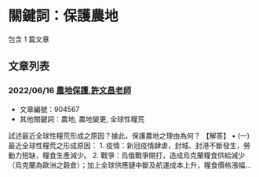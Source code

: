 # 關鍵詞：保護農地

包含 1 篇文章

## 文章列表

### 2022/06/16 [農地保護,許文昌老師](../../articles/904567_%E8%BE%B2%E5%9C%B0%E4%BF%9D%E8%AD%B7%2C%E8%A8%B1%E6%96%87%E6%98%8C%E8%80%81%E5%B8%AB.md)
- 文章編號：904567
- 其他關鍵詞：農地, 農地變更, 全球性糧荒

試述最近全球性糧荒形成之原因？據此，保護農地之理由為何？ 【解答】 • (一) 最近全球性糧荒之形成原因： 1. 疫情：新冠疫情肆虐，封城、封港不斷發生，勞動力短缺，糧食生產減少。 2. 戰爭：烏俄戰爭開打，造成烏克蘭糧食供給減少（烏克蘭為歐洲之穀倉）；加上全球供應鏈中斷及航運成本上升，糧食價格漲幅...
